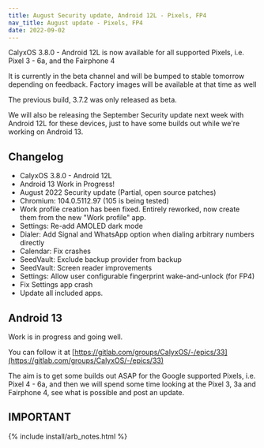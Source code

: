 ```yaml
---
title: August Security update, Android 12L - Pixels, FP4
nav_title: August update - Pixels, FP4
date: 2022-09-02
---
```


CalyxOS 3.8.0 - Android 12L is now available for all supported Pixels, i.e. Pixel 3 - 6a, and the Fairphone 4

It is currently in the beta channel and will be bumped to stable tomorrow depending on feedback. Factory images will be available at that time as well

The previous build, 3.7.2 was only released as beta.

We will also be releasing the September Security update next week with Android 12L for these devices, just to have some builds out while we're working on Android 13.

## Changelog
* CalyxOS 3.8.0 - Android 12L
* Android 13 Work in Progress!
* August 2022 Security update (Partial, open source patches)
* Chromium: 104.0.5112.97 (105 is being tested)
* Work profile creation has been fixed. Entirely reworked, now create them from the new "Work profile" app.
* Settings: Re-add AMOLED dark mode
* Dialer: Add Signal and WhatsApp option when dialing arbitrary numbers directly
* Calendar: Fix crashes
* SeedVault: Exclude backup provider from backup
* SeedVault: Screen reader improvements
* Settings: Allow user configurable fingerprint wake-and-unlock (for FP4)
* Fix Settings app crash
* Update all included apps.

## Android 13
Work is in progress and going well.

You can follow it at [https://gitlab.com/groups/CalyxOS/-/epics/33](https://gitlab.com/groups/CalyxOS/-/epics/33)

The aim is to get some builds out ASAP for the Google supported Pixels, i.e. Pixel 4 - 6a, and then we will spend some time looking at the Pixel 3, 3a and Fairphone 4, see what is possible and post an update.

## IMPORTANT

{% include install/arb_notes.html %}
